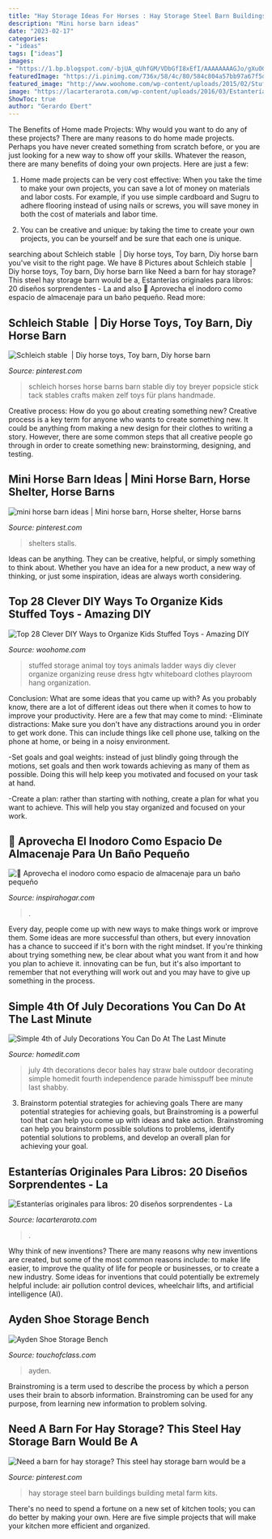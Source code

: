 ```yaml
---
title: "Hay Storage Ideas For Horses : Hay Storage Steel Barn Buildings Building Metal Farm Kits"
description: "Mini horse barn ideas"
date: "2023-02-17"
categories:
- "ideas"
tags: ["ideas"]
images:
- "https://1.bp.blogspot.com/-bjUA_qUhfGM/VDbGfI8xEfI/AAAAAAAAGJo/gXuOGDpKNn4/s1600/simple-floating-shelves-and-toilet-bowls-bathroom-storage-ideas-for-small-space.jpg"
featuredImage: "https://i.pinimg.com/736x/58/4c/80/584c804a57bb97a67f5df4ce92ed3947.jpg"
featured_image: "http://www.woohome.com/wp-content/uploads/2015/02/Stuffed-Toy-Storage-woohome-26.jpg"
image: "https://lacarterarota.com/wp-content/uploads/2016/03/Estanterías-originales-para-libros-15-e1484476741917.jpg"
ShowToc: true
author: "Gerardo Ebert"
---
```



The Benefits of Home made Projects: Why would you want to do any of these projects?
There are many reasons to do home made projects. Perhaps you have never created something from scratch before, or you are just looking for a new way to show off your skills. Whatever the reason, there are many benefits of doing your own projects. Here are just a few: 
1. Home made projects can be very cost effective: When you take the time to make your own projects, you can save a lot of money on materials and labor costs. For example, if you use simple cardboard and Sugru to adhere flooring instead of using nails or screws, you will save money in both the cost of materials and labor time. 

2. You can be creative and unique: by taking the time to create your own projects, you can be yourself and be sure that each one is unique.

	

		
searching about Schleich stable ️ | Diy horse toys, Toy barn, Diy horse barn you've visit to the right page. We have 8 Pictures about Schleich stable ️ | Diy horse toys, Toy barn, Diy horse barn like Need a barn for hay storage? This steel hay storage barn would be a, Estanterías originales para libros: 20 diseños sorprendentes - La and also 🥇 Aprovecha el inodoro como espacio de almacenaje para un baño pequeño. Read more:
		
    
## Schleich Stable ️ | Diy Horse Toys, Toy Barn, Diy Horse Barn

<img loading=lazy src="https://i.pinimg.com/736x/2f/d2/bd/2fd2bdd6a8be3ef1e164896c96c9066e.jpg" onerror="this.onerror=null;this.src='https://tse2.mm.bing.net/th?id=OIP.jiy4QT-oZOTnPe0SWceZOAHaJ3&amp;pid=15.1';" alt="Schleich stable ️ | Diy horse toys, Toy barn, Diy horse barn">

_Source: pinterest.com_

>schleich horses horse barns barn stable diy toy breyer popsicle stick tack stables crafts maken zelf toys für plans handmade. 

	

Creative process: How do you go about creating something new?
Creative process is a key term for anyone who wants to create something new. It could be anything from making a new design for their clothes to writing a story. However, there are some common steps that all creative people go through in order to create something new: brainstorming, designing, and testing.

    
## Mini Horse Barn Ideas | Mini Horse Barn, Horse Shelter, Horse Barns

<img loading=lazy src="https://i.pinimg.com/736x/58/4c/80/584c804a57bb97a67f5df4ce92ed3947.jpg" onerror="this.onerror=null;this.src='https://tse2.mm.bing.net/th?id=OIP.pxNMTYEjVuIMoz031EoPwgHaFj&amp;pid=15.1';" alt="mini horse barn ideas | Mini horse barn, Horse shelter, Horse barns">

_Source: pinterest.com_

>shelters stalls. 

	

Ideas can be anything. They can be creative, helpful, or simply something to think about. Whether you have an idea for a new product, a new way of thinking, or just some inspiration, ideas are always worth considering.

    
## Top 28 Clever DIY Ways To Organize Kids Stuffed Toys - Amazing DIY

<img loading=lazy src="http://www.woohome.com/wp-content/uploads/2015/02/Stuffed-Toy-Storage-woohome-26.jpg" onerror="this.onerror=null;this.src='https://tse4.mm.bing.net/th?id=OIP.fz0jgSyEROpswi6JjGgE6wHaKZ&amp;pid=15.1';" alt="Top 28 Clever DIY Ways to Organize Kids Stuffed Toys - Amazing DIY">

_Source: woohome.com_

>stuffed storage animal toy toys animals ladder ways diy clever organize organizing reuse dress hgtv whiteboard clothes playroom hang organization. 

	

Conclusion: What are some ideas that you came up with?
As you probably know, there are a lot of different ideas out there when it comes to how to improve your productivity. Here are a few that may come to mind:
-Eliminate distractions: Make sure you don't have any distractions around you in order to get work done. This can include things like cell phone use, talking on the phone at home, or being in a noisy environment.

-Set goals and goal weights: instead of just blindly going through the motions, set goals and then work towards achieving as many of them as possible. Doing this will help keep you motivated and focused on your task at hand.

-Create a plan: rather than starting with nothing, create a plan for what you want to achieve. This will help you stay organized and focused on your work.

    
## 🥇 Aprovecha El Inodoro Como Espacio De Almacenaje Para Un Baño Pequeño

<img loading=lazy src="https://1.bp.blogspot.com/-bjUA_qUhfGM/VDbGfI8xEfI/AAAAAAAAGJo/gXuOGDpKNn4/s1600/simple-floating-shelves-and-toilet-bowls-bathroom-storage-ideas-for-small-space.jpg" onerror="this.onerror=null;this.src='https://tse4.mm.bing.net/th?id=OIP.ueDorw9DlyskLR6rPKfgdAHaJ4&amp;pid=15.1';" alt="🥇 Aprovecha el inodoro como espacio de almacenaje para un baño pequeño">

_Source: inspirahogar.com_

>. 

	

Every day, people come up with new ways to make things work or improve them. Some ideas are more successful than others, but every innovation has a chance to succeed if it's born with the right mindset. If you're thinking about trying something new, be clear about what you want from it and how you plan to achieve it. innovating can be fun, but it's also important to remember that not everything will work out and you may have to give up something in the process.

    
## Simple 4th Of July Decorations You Can Do At The Last Minute

<img loading=lazy src="https://cdn.homedit.com/wp-content/uploads/2014/07/hay-bales-decorated-for-4th-july.jpg" onerror="this.onerror=null;this.src='https://tse1.mm.bing.net/th?id=OIP.SVLue86h7uIIRsqO7Vw9rwHaKD&amp;pid=15.1';" alt="Simple 4th of July Decorations You Can Do At The Last Minute">

_Source: homedit.com_

>july 4th decorations decor bales hay straw bale outdoor decorating simple homedit fourth independence parade himisspuff bee minute last shabby. 

	

3. Brainstorm potential strategies for achieving goals
There are many potential strategies for achieving goals, but Brainstroming is a powerful tool that can help you come up with ideas and take action. Brainstroming can help you brainstorm possible solutions to problems, identify potential solutions to problems, and develop an overall plan for achieving your goal.

    
## Estanterías Originales Para Libros: 20 Diseños Sorprendentes - La

<img loading=lazy src="https://lacarterarota.com/wp-content/uploads/2016/03/Estanterías-originales-para-libros-15-e1484476741917.jpg" onerror="this.onerror=null;this.src='https://tse1.mm.bing.net/th?id=OIP.WRrM_PFGYJSuKwcT_PPYHQAAAA&amp;pid=15.1';" alt="Estanterías originales para libros: 20 diseños sorprendentes - La">

_Source: lacarterarota.com_

>. 

	

Why think of new inventions?
There are many reasons why new inventions are created, but some of the most common reasons include: to make life easier, to improve the quality of life for people or businesses, or to create a new industry. Some ideas for inventions that could potentially be extremely helpful include: air pollution control devices, wheelchair lifts, and artificial intelligence (AI).

    
## Ayden Shoe Storage Bench

<img loading=lazy src="https://www.touchofclass.com/images/xxl/I262-001.jpg?v=101470249263-4" onerror="this.onerror=null;this.src='https://tse3.mm.bing.net/th?id=OIP.BQvdgieibFWYaJNDkpi2jAHaHa&amp;pid=15.1';" alt="Ayden Shoe Storage Bench">

_Source: touchofclass.com_

>ayden. 

	

Brainstroming is a term used to describe the process by which a person uses their brain to absorb information. Brainstroming can be used for any purpose, from learning new information to problem solving.

    
## Need A Barn For Hay Storage? This Steel Hay Storage Barn Would Be A

<img loading=lazy src="https://i.pinimg.com/736x/38/cc/92/38cc9247f82a52ec17a974e68309d3b6--steel-buildings-house-ideas.jpg" onerror="this.onerror=null;this.src='https://tse4.mm.bing.net/th?id=OIP.anEODRIM8y5pwoVKIluDqQHaDu&amp;pid=15.1';" alt="Need a barn for hay storage? This steel hay storage barn would be a">

_Source: pinterest.com_

>hay storage steel barn buildings building metal farm kits. 

	

There's no need to spend a fortune on a new set of kitchen tools; you can do better by making your own. Here are five simple projects that will make your kitchen more efficient and organized.

